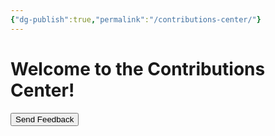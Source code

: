 ```yaml
---
{"dg-publish":true,"permalink":"/contributions-center/"}
---
```


# Welcome to the Contributions Center!

<button id="feedbackBtn" class="button">Send Feedback</button>